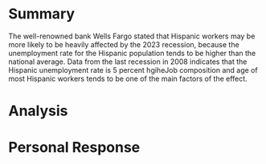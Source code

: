 # Summary
The well-renowned bank Wells Fargo stated that Hispanic workers may be more likely to be heavily affected by the 2023 recession, because the unemployment rate for the Hispanic population tends to be higher than the national average. Data from the last recession in 2008 indicates that the Hispanic unemployment rate is 5 percent hgiheJob composition and age of most Hispanic workers tends to be one of the main factors of the effect.  
# Analysis
# Personal Response